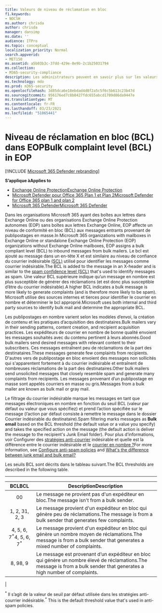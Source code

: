 ```yaml
---
title: Valeurs de niveau de réclamation en bloc
f1.keywords:
- NOCSH
ms.author: chrisda
author: chrisda
manager: dansimp
ms.date: ''
audience: ITPro
ms.topic: conceptual
localization_priority: Normal
search.appverid:
- MET150
ms.assetid: a5b03b3c-37dd-429e-8e9b-2c1b25031794
ms.collection:
- M365-security-compliance
description: Les administrateurs peuvent en savoir plus sur les valeurs bcl (bulk compliance level) utilisées dans Exchange Online Protection (EOP).
ms.technology: mdo
ms.prod: m365-security
ms.openlocfilehash: 3d85dca6e18ebdad4d8f2a5c5f6c5b613c23b47d
ms.sourcegitcommit: 956176ed7c8b8427fdc655abcd1709d86da9447e
ms.translationtype: MT
ms.contentlocale: fr-FR
ms.lasthandoff: 03/23/2021
ms.locfileid: "51065441"
---
```

# <a name="bulk-complaint-level-bcl-in-eop"></a><span data-ttu-id="61751-103">Niveau de réclamation en bloc (BCL) dans EOP</span><span class="sxs-lookup"><span data-stu-id="61751-103">Bulk complaint level (BCL) in EOP</span></span>

[!INCLUDE [Microsoft 365 Defender rebranding](../includes/microsoft-defender-for-office.md)]

<span data-ttu-id="61751-104">**S’applique à**</span><span class="sxs-lookup"><span data-stu-id="61751-104">**Applies to**</span></span>
- [<span data-ttu-id="61751-105">Exchange Online Protection</span><span class="sxs-lookup"><span data-stu-id="61751-105">Exchange Online Protection</span></span>](exchange-online-protection-overview.md)
- [<span data-ttu-id="61751-106">Microsoft Defender pour Office 365 Plan 1 et Plan 2</span><span class="sxs-lookup"><span data-stu-id="61751-106">Microsoft Defender for Office 365 plan 1 and plan 2</span></span>](defender-for-office-365.md)
- [<span data-ttu-id="61751-107">Microsoft 365 Defender</span><span class="sxs-lookup"><span data-stu-id="61751-107">Microsoft 365 Defender</span></span>](../defender/microsoft-365-defender.md)

<span data-ttu-id="61751-108">Dans les organisations Microsoft 365 ayant des boîtes aux lettres dans Exchange Online ou des organisations Exchange Online Protection autonomes (EOP) sans boîtes aux lettres Exchange Online, EOP affecte un niveau de conformité en bloc (BCL) aux messages entrants provenant de publipostages en masse.</span><span class="sxs-lookup"><span data-stu-id="61751-108">In Microsoft 365 organizations with mailboxes in Exchange Online or standalone Exchange Online Protection (EOP) organizations without Exchange Online mailboxes, EOP assigns a bulk compliant level (BCL) to inbound messages from bulk mailers.</span></span> <span data-ttu-id="61751-109">Le bcl est ajouté au message dans un en-tête X et est similaire au niveau de confiance du courrier indésirable [(SCL)](spam-confidence-levels.md) utilisé pour identifier les messages comme courrier indésirable.</span><span class="sxs-lookup"><span data-stu-id="61751-109">The BCL is added to the message in an X-header and is similar to the [spam confidence level (SCL)](spam-confidence-levels.md) that's used to identify messages as spam.</span></span> <span data-ttu-id="61751-110">Une valeur BCL supérieure indique qu’un message en nombre est plus susceptible de générer des réclamations (et est donc plus susceptible d’être du courrier indésirable).</span><span class="sxs-lookup"><span data-stu-id="61751-110">A higher BCL indicates a bulk message is more likely to generate complaints (and is therefore more likely to be spam).</span></span> <span data-ttu-id="61751-111">Microsoft utilise des sources internes et tierces pour identifier le courrier en nombre et déterminer le bcl approprié.</span><span class="sxs-lookup"><span data-stu-id="61751-111">Microsoft uses both internal and third party sources to identify bulk mail and determine the appropriate BCL.</span></span>

<span data-ttu-id="61751-112">Les publipostages en nombre varient selon les modèles d’envoi, la création de contenu et les pratiques d’acquisition des destinataires.</span><span class="sxs-lookup"><span data-stu-id="61751-112">Bulk mailers vary in their sending patterns, content creation, and recipient acquisition practices.</span></span> <span data-ttu-id="61751-113">Les expéditeurs de courrier en nombre de bonne qualité envoient les messages souhaités avec du contenu pertinent à leurs abonnés.</span><span class="sxs-lookup"><span data-stu-id="61751-113">Good bulk mailers send desired messages with relevant content to their subscribers.</span></span> <span data-ttu-id="61751-114">Ces messages entraînent peu de réclamations de la part des destinataires.</span><span class="sxs-lookup"><span data-stu-id="61751-114">These messages generate few complaints from recipients.</span></span> <span data-ttu-id="61751-115">D'autres vers de publipostage en bloc envoient des messages non sollicités qui s'apparentent fortement à du courrier indésirable et entraînent de nombreuses réclamations de la part des destinataires.</span><span class="sxs-lookup"><span data-stu-id="61751-115">Other bulk mailers send unsolicited messages that closely resemble spam and generate many complaints from recipients.</span></span> <span data-ttu-id="61751-116">Les messages provenant d’un publipostage en masse sont appelés courriers en masse ou gris.</span><span class="sxs-lookup"><span data-stu-id="61751-116">Messages from a bulk mailer are known as bulk mail or gray mail.</span></span>

 <span data-ttu-id="61751-117">Le filtrage du  courrier indésirable marque les messages en tant que messages électroniques en nombre en fonction du seuil BCL (valeur par défaut ou valeur que vous spécifiez) et prend l’action spécifiée sur le message (l’action par défaut consiste à remettre le message dans le dossier Courrier indésirable du destinataire).</span><span class="sxs-lookup"><span data-stu-id="61751-117">Spam filtering marks messages as **Bulk email** based on the BCL threshold (the default value or a value you specify) and takes the specified action on the message (the default action is deliver the message to the recipient's Junk Email folder).</span></span> <span data-ttu-id="61751-118">Pour plus d’informations, voir Configurer des [stratégies anti-courrier](configure-your-spam-filter-policies.md) indésirable et quelle est la différence entre le courrier indésirable et le [courrier en nombre ?](what-s-the-difference-between-junk-email-and-bulk-email.md)</span><span class="sxs-lookup"><span data-stu-id="61751-118">For more information, see [Configure anti-spam policies](configure-your-spam-filter-policies.md) and [What's the difference between junk email and bulk email?](what-s-the-difference-between-junk-email-and-bulk-email.md)</span></span>

<span data-ttu-id="61751-119">Les seuils BCL sont décrits dans le tableau suivant.</span><span class="sxs-lookup"><span data-stu-id="61751-119">The BCL thresholds are described in the following table.</span></span>

****

|<span data-ttu-id="61751-120">BCL</span><span class="sxs-lookup"><span data-stu-id="61751-120">BCL</span></span>|<span data-ttu-id="61751-121">Description</span><span class="sxs-lookup"><span data-stu-id="61751-121">Description</span></span>|
|:---:|---|
|<span data-ttu-id="61751-122">0</span><span class="sxs-lookup"><span data-stu-id="61751-122">0</span></span>|<span data-ttu-id="61751-123">Le message ne provient pas d'un expéditeur en bloc.</span><span class="sxs-lookup"><span data-stu-id="61751-123">The message isn't from a bulk sender.</span></span>|
|<span data-ttu-id="61751-124">1, 2, 3</span><span class="sxs-lookup"><span data-stu-id="61751-124">1, 2, 3</span></span>|<span data-ttu-id="61751-125">Le message provient d'un expéditeur en bloc qui génère peu de réclamations.</span><span class="sxs-lookup"><span data-stu-id="61751-125">The message is from a bulk sender that generates few complaints.</span></span>|
|<span data-ttu-id="61751-126">4, 5, 6, 7<sup>\*</sup></span><span class="sxs-lookup"><span data-stu-id="61751-126">4, 5, 6, 7<sup>\*</sup></span></span>|<span data-ttu-id="61751-127">Le message provient d'un expéditeur en bloc qui génère un nombre moyen de réclamations.</span><span class="sxs-lookup"><span data-stu-id="61751-127">The message is from a bulk sender that generates a mixed number of complaints.</span></span>|
|<span data-ttu-id="61751-128">8, 9</span><span class="sxs-lookup"><span data-stu-id="61751-128">8, 9</span></span>|<span data-ttu-id="61751-129">Le message est provenant d’un expéditeur en bloc qui génère un nombre élevé de réclamations.</span><span class="sxs-lookup"><span data-stu-id="61751-129">The message is from a bulk sender that generates a high number of complaints.</span></span>|
|

<span data-ttu-id="61751-130"><sup>\*</sup> Il s’agit de la valeur de seuil par défaut utilisée dans les stratégies anti-courrier indésirable.</span><span class="sxs-lookup"><span data-stu-id="61751-130"><sup>\*</sup> This is the default threshold value that's used in anti-spam policies.</span></span>
